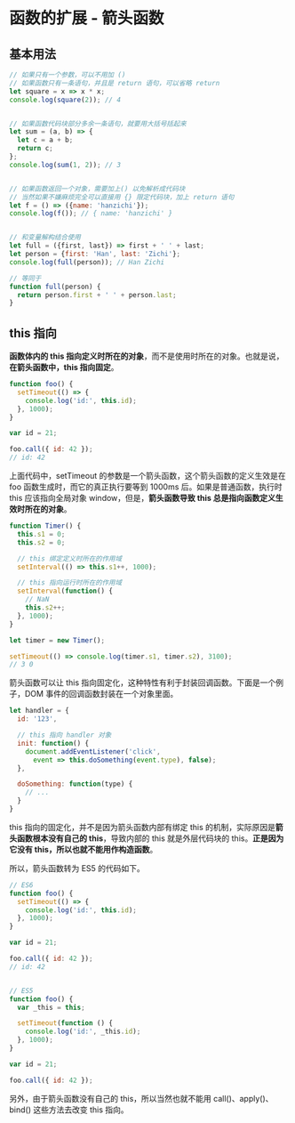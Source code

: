 # 函数的扩展 - 箭头函数

## 基本用法

```javascript
// 如果只有一个参数，可以不用加 ()
// 如果函数只有一条语句，并且是 return 语句，可以省略 return
let square = x => x * x;
console.log(square(2)); // 4


// 如果函数代码块部分多余一条语句，就要用大括号括起来
let sum = (a, b) => {
  let c = a + b;
  return c;
};
console.log(sum(1, 2)); // 3


// 如果函数返回一个对象，需要加上() 以免解析成代码块
// 当然如果不嫌麻烦完全可以直接用 {} 限定代码块，加上 return 语句
let f = () => ({name: 'hanzichi'});
console.log(f()); // { name: 'hanzichi' }


// 和变量解构结合使用
let full = ({first, last}) => first + ' ' + last;
let person = {first: 'Han', last: 'Zichi'};
console.log(full(person)); // Han Zichi

// 等同于
function full(person) {
  return person.first + ' ' + person.last;
}
```

## this 指向

**函数体内的 this 指向定义时所在的对象**，而不是使用时所在的对象。也就是说，**在箭头函数中，this 指向固定**。

```javascript
function foo() {
  setTimeout(() => {
    console.log('id:', this.id);
  }, 1000);
}

var id = 21;

foo.call({ id: 42 });
// id: 42
```

上面代码中，setTimeout 的参数是一个箭头函数，这个箭头函数的定义生效是在 foo 函数生成时，而它的真正执行要等到 1000ms 后。如果是普通函数，执行时 this 应该指向全局对象 window，但是，**箭头函数导致 this 总是指向函数定义生效时所在的对象**。

```javascript
function Timer() {
  this.s1 = 0;
  this.s2 = 0;

  // this 绑定定义时所在的作用域
  setInterval(() => this.s1++, 1000);

  // this 指向运行时所在的作用域
  setInterval(function() {
    // NaN
    this.s2++;
  }, 1000);
}

let timer = new Timer();

setTimeout(() => console.log(timer.s1, timer.s2), 3100);
// 3 0
```

箭头函数可以让 this 指向固定化，这种特性有利于封装回调函数。下面是一个例子，DOM 事件的回调函数封装在一个对象里面。

```javascript
let handler = {
  id: '123',

  // this 指向 handler 对象
  init: function() {
    document.addEventListener('click',
      event => this.doSomething(event.type), false);
  },

  doSomething: function(type) {
    // ...
  }
}
```

this 指向的固定化，并不是因为箭头函数内部有绑定 this 的机制，实际原因是**箭头函数根本没有自己的 this**，导致内部的 this 就是外层代码块的 this。**正是因为它没有 this，所以也就不能用作构造函数**。

所以，箭头函数转为 ES5 的代码如下。

```javascript
// ES6
function foo() {
  setTimeout(() => {
    console.log('id:', this.id);
  }, 1000);
}

var id = 21;

foo.call({ id: 42 });
// id: 42


// ES5
function foo() {
  var _this = this;

  setTimeout(function () {
    console.log('id:', _this.id);
  }, 1000);
}

var id = 21;

foo.call({ id: 42 });
```

另外，由于箭头函数没有自己的 this，所以当然也就不能用 call()、apply()、bind() 这些方法去改变 this 指向。
